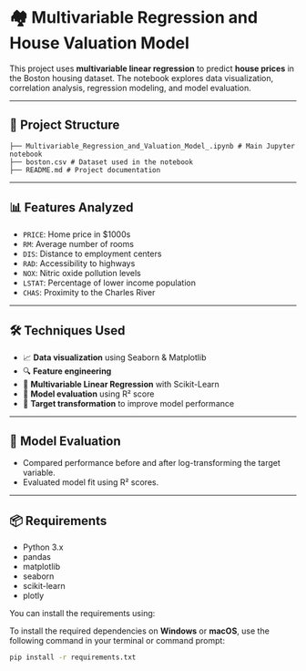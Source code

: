 # 🏘️ Multivariable Regression and House Valuation Model

This project uses **multivariable linear regression** to predict **house prices** in the Boston housing dataset. The notebook explores data visualization, correlation analysis, regression modeling, and model evaluation.

---

## 📁 Project Structure
 ```
├── Multivariable_Regression_and_Valuation_Model_.ipynb # Main Jupyter notebook
├── boston.csv # Dataset used in the notebook
├── README.md # Project documentation
```


---

## 📊 Features Analyzed

- `PRICE`: Home price in $1000s
- `RM`: Average number of rooms
- `DIS`: Distance to employment centers
- `RAD`: Accessibility to highways
- `NOX`: Nitric oxide pollution levels
- `LSTAT`: Percentage of lower income population
- `CHAS`: Proximity to the Charles River

---

## 🛠️ Techniques Used

- 📈 **Data visualization** using Seaborn & Matplotlib
- 🔍 **Feature engineering**
- 🧠 **Multivariable Linear Regression** with Scikit-Learn
- 🧪 **Model evaluation** using R² score
- 🔄 **Target transformation** to improve model performance

---

## 🔬 Model Evaluation

- Compared performance before and after log-transforming the target variable.
- Evaluated model fit using R² scores.

---

## 📦 Requirements

- Python 3.x
- pandas
- matplotlib
- seaborn
- scikit-learn
- plotly

You can install the requirements using:

To install the required dependencies on **Windows** or **macOS**, use the following command in your terminal or command prompt:

```bash
pip install -r requirements.txt

